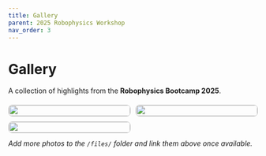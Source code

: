 ```yaml
---
title: Gallery
parent: 2025 Robophysics Workshop
nav_order: 3
---
```


# Gallery

A collection of highlights from the **Robophysics Bootcamp 2025**.

<div style="display:grid; grid-template-columns: repeat(auto-fit, minmax(240px, 1fr)); gap:12px; margin-top:20px;">
  <img src="../files/gallery_photo1.jpg" style="width:100%; border-radius:8px; border:1px solid #ccc;">
  <img src="../files/gallery_photo2.jpg" style="width:100%; border-radius:8px; border:1px solid #ccc;">
  <img src="../files/gallery_photo3.jpg" style="width:100%; border-radius:8px; border:1px solid #ccc;">
</div>

_Add more photos to the `/files/` folder and link them above once available._
